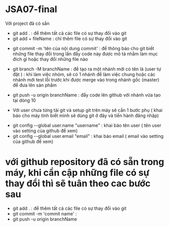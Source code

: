 # JSA07-final
Với project đã có sắn 
- git add . : để thêm tất cả các file có sự thay đổi vào git
- git add + fileName : chỉ thêm file có sự thay đổi vào git


+ git commit -m 'tên của nội dung commit' : để thông báo cho git biết những file thay đổi trong lần đẩy code này được mô tả
nhằm làm mục đích gì hoặc thay đổi những file nào

+ git branch -M branchName : để tạo ra một nhánh mới có tên là (user tự đặt ) : khi làm việc nhóm, sẽ có 1 nhánh để làm việc chung hoặc các  nhánh mới test lỗi trước khi được merge vào trong nhánh gốc (master) để đưa lên sản phẩm

+ git push -u origin branchName : đẩy code lên github với nhánh vừa tạo tại dòng 10



- Với user chưa từng tải git và setup git trên máy sẽ cần 1 bước phụ ( khai báo cho máy tính biết mình sẽ dùng git ở đây và tiến hành đăng nhập)


+ git config --global user.name "username" : khai báo tên user ( tên user vào setting của github để xem)
+ git config --global user.email "email" : khai báo email ( email vào setting của github để xem) 


# với github repository đã có sẵn trong máy, khi cần cập những file có sự thay đổi thì sẽ tuân theo cac bước sau

+ git add . : để thêm tất cả các file có sự thay đổi vào git
+ git commit -m 'commit name' :
+ git push -u origin branchName